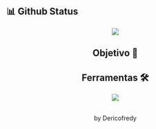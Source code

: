 ## 📊 Github Status

<div align="center">

[![](https://streak-stats.demolab.com?user=Dericofredy&theme=ambient-gradient)](https://git.io/streak-stats)

<div/>

## Objetivo 🎯

## Ferramentas 🛠️




<div align="center"><img src="https://www.alura.com.br/artigos/assets/como-criar-um-readme-para-seu-perfil-github/imagem15.gif"/></div>

<br>

<p align="center"> by Dericofredy </p>

<div align="center">

</div>


